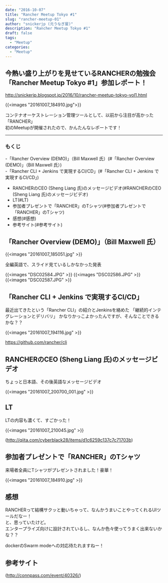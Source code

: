 ```yaml
---
date: "2016-10-07"
title: "Rancher Meetup Tokyo #1"
slug: "rancher-meetup-01" 
author: "snickerjp (元うなぎ屋)"
description: "Rancher Meetup Tokyo #1"
draft: false
tags:
  - "Meetup"
categories:
  - "Meetup"
---
```


## 今熱い盛り上がりを見せているRANCHERの勉強会「Rancher Meetup Tokyo #1」参加レポート！  
http://snickerjp.blogspot.jp/2016/10/rancher-meetup-tokyo-vol1.html

{{<images "20161007_184910.jpg">}}

コンテナオーケストレーション管理ツールとして、以前から注目が高かった「RANCHER」  
初のMeetupが開催されたので、かんたんなレポートです！

----

### もくじ  
-「Rancher Overview (DEMO)」（Bill Maxwell 氏）(#「Rancher Overview (DEMO)」（Bill Maxwell 氏）)  
-「Rancher CLI + Jenkins で実現するCI/CD」(#「Rancher CLI + Jenkins で実現するCI/CD」)  
- RANCHERのCEO (Sheng Liang 氏)のメッセージビデオ(#RANCHERのCEO (Sheng Liang 氏)のメッセージビデオ)  
- LT(#LT)  
- 参加者プレゼントで「RANCHER」のTシャツ(#参加者プレゼントで「RANCHER」のTシャツ)  
- 感想(#感想)  
- 参考サイト(#参考サイト)  


## 「Rancher Overview (DEMO)」（Bill Maxwell 氏）

{{<images "20161007_185051.jpg" >}}

全編英語で、スライド見ているしかなかった発表

{{<images "DSC02584.JPG" >}}
{{<images "DSC02586.JPG" >}}
{{<images "DSC02587.JPG" >}}


## 「Rancher CLI + Jenkins で実現するCI/CD」  

最近出てきたという「Rancher CLI」の紹介とJenkinsを絡めた
「継続的インテグレーションとデリバリ」  かなりかっこよかったんですが、そんなことできるかな？？  

{{<images "20161007_194116.jpg" >}}

https://github.com/rancher/cli

## RANCHERのCEO (Sheng Liang 氏)のメッセージビデオ
ちょっと日本語、その後英語なメッセージビデオ  

{{<images "20161007_200700_001.jpg" >}}

## LT
LTの内容も濃くて、すごかった！  

{{<images "20161007_210045.jpg" >}}

(http://qiita.com/cyberblack28/items/d1c6259c137c7c71703b)

## 参加者プレゼントで「RANCHER」のTシャツ

来場者全員にTシャツがプレゼントされました！豪華！  

{{<images "20161007_184910.jpg" >}}

## 感想

RANCHERって結構サクッと動いちゃって、なんかうまいことやってくれるUIツールだなー！  
と、思っていたけど。  
エンタープライズ向けに設計されているし、なんか色々使ってうまく出来ないかな？？  

dockerのSwarm modeへの対応待たれますねー！  

## 参考サイト

(http://connpass.com/event/40326/)
